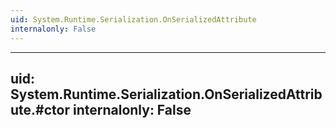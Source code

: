 ```yaml
---
uid: System.Runtime.Serialization.OnSerializedAttribute
internalonly: False
---
```


---
uid: System.Runtime.Serialization.OnSerializedAttribute.#ctor
internalonly: False
---
